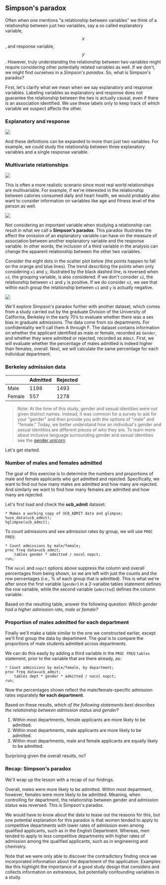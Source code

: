## Simpson's paradox

Often when one mentions "a relationship between variables" we think of a relationship between just two variables, say a so called explanatory variable, $$x$$, and response variable, $$y$$. However, truly understanding the relationship between two variables might require considering other potentially related variables as well. If we don't, we might find ourselves in a *Simpson's paradox*. So, what is Simpson's paradox?

First, let's clarify what we mean when we say explanatory and response variables. Labeling variables as explanatory and response does not guarantee the relationship between the two is actually causal, even if there is an association identified. We use these labels only to keep track of which variable we suspect affects the other.

### Explanatory and response

![](C:\Users\hammill\Documents\GitHub\bghammill.github.io\ims-01-data\ims-01-lesson-02\images\explanatory-single.png)

And these definitions can be expanded to more than just two variables. For example, we could study the relationship between three explanatory variables and a single response variable.

### Multivariate relationships

![](C:\Users\hammill\Documents\GitHub\bghammill.github.io\ims-01-data\ims-01-lesson-02\images\explanatory-multivariate.png)

This is often a more realistic scenario since most real world relationships are multivariable. For example, if we're interested in the relationship between calories consumed daily and heart health, we would probably also want to consider information on variables like age and fitness level of the person as well.

![](C:\Users\hammill\Documents\GitHub\bghammill.github.io\ims-01-data\ims-01-lesson-02\images\explanatory-multivariate-example.png)

Not considering an important variable when studying a relationship can result in what we call a **Simpson's paradox**. This paradox illustrates the effect the omission of an explanatory variable can have on the measure of association between another explanatory variable and the response variable. In other words, the inclusion of a third variable in the analysis can change the apparent relationship between the other two variables. 

Consider the eight dots in the scatter plot below (the points happen to fall on the orange and blue lines). The trend describing the points when only considering `x1` and `y`, illustrated by the black dashed line, is reversed when `x2`, the grouping variable, is also considered. If we don't consider `x2`, the relationship between `x1` and `y` is positive. If we do consider `x2`, we see that within each group the relationship between `x1` and `y` is actually negative.

![](C:\Users\hammill\Documents\GitHub\bghammill.github.io\ims-01-data\ims-01-lesson-02\images\simpson-paradox-plot.png)

We'll explore Simpson's paradox further with another dataset, which comes from a study carried out by the graduate Division of the University of California, Berkeley in the early 70’s to evaluate whether there was a sex bias in graduate admissions. The data come from six departments. For confidentiality we'll call them A through F. The dataset contains information on whether the applicant identified as male or female, recorded as `Gender`, and whether they were admitted or rejected, recorded as `Admit`. First, we will evaluate whether the percentage of males admitted is indeed higher than females, overall. Next, we will calculate the same percentage for each individual department.

### Berkeley admission data

|        | Admitted | Rejected |
| ------ | -------- | -------- |
| Male   | 1198     | 1493     |
| Female | 557      | 1278     |

> Note: At the time of this study, gender and sexual identities were not given distinct names. Instead, it
> was common for a survey to ask for your "gender" and then provide you with the options of "male" and "female." Today, we better understand how an individual's gender and sexual identities are different pieces of who they are. To learn more about inclusive language surrounding gender and sexual identities see the [gender unicorn](https://transstudent.org/gender/). 

Let's get started.

### Number of males and females admitted

The goal of this exercise is to determine the numbers and proportions of male and female applicants who got admitted and rejected. Specifically, we want to find out how many males are admitted and how many are rejected. And similarly we want to find how many females are admitted and how many are rejected.

Let's first load and check the **ucb_admit** dataset:

```
* Makes a working copy of UCB_ADMIT data and glimpse;
%use_data(ucb_admit);
%glimpse(ucb_admit);
```

To count admissions and see admission rates by group, we will use `PROC FREQ`:

```
* Count admissions by male/female;
proc freq data=ucb_admit;
	tables gender * admitted / nocol nopct;
run;
```

The `nocol` and `nopct` options above suppress the column and overall percentages from being shown, so we are left with just the counts and the row percentages (i.e., % of each group that is admitted). This is what we're after since the first variable (`gender`) in a 2-variable tables statement defines the row variable, while the second variable (`admitted`) defines the column variable.

Based on the resulting table, answer the following question: *Which gender had a higher admission rate, male or female?*

### Proportion of males admitted for each department

Finally we'll make a table similar to the one we constructed earlier, except we'll first group the data by department. The goal is to compare the proportions of male students admitted across departments.

We can do this easily by adding a third variable in the `PROC FREQ` `tables` statement, prior to the variable that are there already, as:

```
* Count admissions by male/female, by department;
proc freq data=ucb_admit;
	tables dept * gender * admitted / nocol nopct;
run;
```

Now the percentages shown reflect the male/female-specific admission rates separately **for each department**.

Based on these results, *which of the following statements best describes the relationship between admission status and gender*?

1. Within most departments, female applicants are more likely to be admitted.
2. Within most departments, male applicants are more likely to be admitted.
3. Within most departments, male and female applicants are equally likely to be admitted.

Surprising given the overall results, no?

### Recap: Simpson's paradox


We'll wrap up the lesson with a recap of our findings.

Overall, males were more likely to be admitted. Within most department, however, females were more likely to be admitted. Meaning, when controlling for department, the relationship between gender and admission status was reversed. This is Simpson's paradox.

We would have to know about the data to tease out the reasons for this, but one potential explanation for this paradox is that women tended to apply to competitive departments with lower rates of admission even among qualified applicants, such as in the English Department. Whereas, men tended to apply to less competitive departments with higher rates of admission among the qualified applicants, such as in engineering and chemistry.

Note that we were only able to discover the contradictory finding once we incorporated information about the department of the application. Examples like this highlight the importance of a good study design that considers and collects information on extraneous, but potentially confounding variables in a study.

## 





<!-- MathJax -->

<script src="https://cdn.mathjax.org/mathjax/latest/MathJax.js?config=TeX-AMS-MML_HTMLorMML" type="text/javascript"></script>

